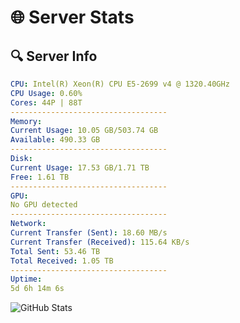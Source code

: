 # 🌐 Server Stats
## 🔍 Server Info
```yaml
CPU: Intel(R) Xeon(R) CPU E5-2699 v4 @ 1320.40GHz
CPU Usage: 0.60%
Cores: 44P | 88T
-----------------------------------
Memory:
Current Usage: 10.05 GB/503.74 GB
Available: 490.33 GB
-----------------------------------
Disk:
Current Usage: 17.53 GB/1.71 TB
Free: 1.61 TB
-----------------------------------
GPU:
No GPU detected
-----------------------------------
Network:
Current Transfer (Sent): 18.60 MB/s
Current Transfer (Received): 115.64 KB/s
Total Sent: 53.46 TB
Total Received: 1.05 TB
-----------------------------------
Uptime:
5d 6h 14m 6s
```
![GitHub Stats](https://img.shields.io/badge/Updated-2025-02-13_04:57:24-blue)